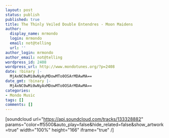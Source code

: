 ```yaml
---
layout: post
status: publish
published: true
title: The Thinly Veiled Double Entendres - Moon Maidens
author:
  display_name: mrmondo
  login: mrmondo
  email: not@telling
  url: ''
author_login: mrmondo
author_email: not@telling
wordpress_id: 2408
wordpress_url: http://www.mondotunes.org/?p=2408
date: !binary |-
  MjAxNC0wMi0wNyAyMDowMTo0OSArMDAwMA==
date_gmt: !binary |-
  MjAxNC0wMi0wNyAxMDowMTo0OSArMDAwMA==
categories:
- Mondo Music
tags: []
comments: []
---
```

[soundcloud url="https://api.soundcloud.com/tracks/133328882" params="color=ff5500&auto_play=false&hide_related=false&show_artwork=true" width="100%" height="166" iframe="true" /]
